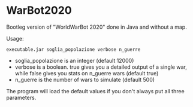 # WarBot2020
Bootleg version of "WorldWarBot 2020" done in Java and without a map.

Usage:
```
executable.jar soglia_popolazione verbose n_guerre
```
- soglia_popolazione is an integer (default 12000)
- verbose is a boolean. true gives you a detailed output of a single war, while false gives you stats on n_guerre wars (default true)
- n_guerre is the number of wars to simulate (default 500)

The program will load the default values if you don't always put all three parameters.
